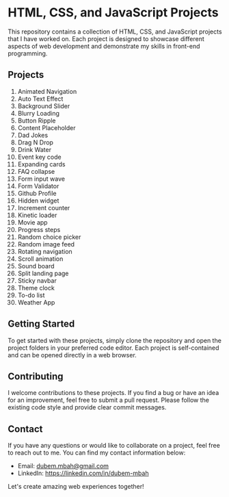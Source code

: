 # HTML, CSS, and JavaScript Projects

This repository contains a collection of HTML, CSS, and JavaScript projects that I have worked on. Each project is designed to showcase different aspects of web development and demonstrate my skills in front-end programming.

## Projects
1. Animated Navigation
2. Auto Text Effect
3. Background Slider
4. Blurry Loading
5. Button Ripple
6. Content Placeholder
7. Dad Jokes
8. Drag N Drop
9. Drink Water
10. Event key code
11. Expanding cards
12. FAQ collapse
13. Form input wave
14. Form Validator
15. Github Profile
16. Hidden widget
17. Increment counter
18. Kinetic loader
19. Movie app
20. Progress steps
21. Random choice picker
22. Random image feed
23. Rotating navigation
24. Scroll animation
25. Sound board
26. Split landing page
27. Sticky navbar
28. Theme clock
29. To-do list
30. Weather App

## Getting Started

To get started with these projects, simply clone the repository and open the project folders in your preferred code editor. Each project is self-contained and can be opened directly in a web browser.

## Contributing

I welcome contributions to these projects. If you find a bug or have an idea for an improvement, feel free to submit a pull request. Please follow the existing code style and provide clear commit messages.

## Contact

If you have any questions or would like to collaborate on a project, feel free to reach out to me. You can find my contact information below:

- Email: dubem.mbah@gmail.com
- LinkedIn: https://linkedin.com/in/dubem-mbah

Let's create amazing web experiences together!
